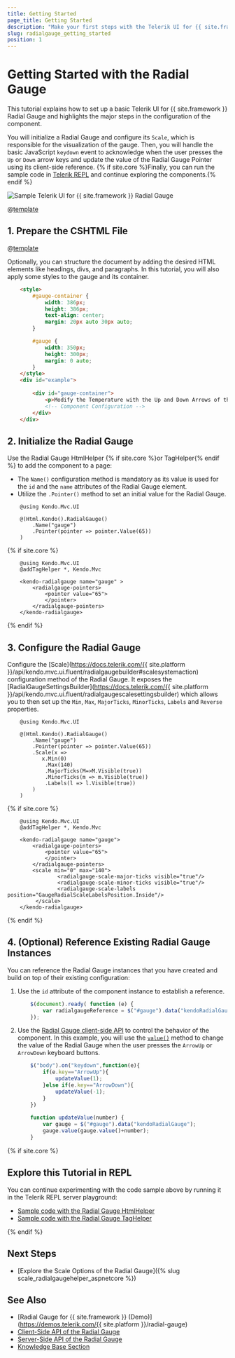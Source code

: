 ```yaml
---
title: Getting Started 
page_title: Getting Started
description: "Make your first steps with the Telerik UI for {{ site.framework }} Radial Gauge component by following a complete step-by-step tutorial."
slug: radialgauge_getting_started
position: 1
---
```


# Getting Started with the Radial Gauge

This tutorial explains how to set up a basic Telerik UI for {{ site.framework }}  Radial Gauge and highlights the major steps in the configuration of the component.

You will initialize a Radial Gauge and configure its `Scale`, which is responsible for the visualization of the gauge. Then, you will handle the basic JavaScript `keydown` event to acknowledge when the user presses the `Up` or `Down` arrow keys and update the value of the Radial Gauge Pointer using its client-side reference.  {% if site.core %}Finally, you can run the sample code in [Telerik REPL](https://netcorerepl.telerik.com/) and continue exploring the components.{% endif %}

 ![Sample Telerik UI for {{ site.framework }}  Radial Gauge](./images/radialgauge-getting-started.png)

@[template](/_contentTemplates/core/getting-started-prerequisites.md#repl-component-gs-prerequisites)

## 1. Prepare the CSHTML File
@[template](/_contentTemplates/core/getting-started-directives.md#gs-adding-directives)

Optionally, you can structure the document by adding the desired HTML elements like headings, divs, and paragraphs. In this tutorial, you will also apply some styles to the gauge and its container.

```html
    <style>
        #gauge-container {
            width: 386px;
            height: 386px;
            text-align: center;
            margin: 20px auto 30px auto;
        }

        #gauge {
            width: 350px;
            height: 300px;
            margin: 0 auto;
        }
    </style>
    <div id="example">
        
        <div id="gauge-container">
            <p>Modify the Temperature with the Up and Down Arrows of the Keyboard</p>
            <!-- Component Configuration -->
        </div>
    </div>
```

## 2. Initialize the Radial Gauge

Use the Radial Gauge HtmlHelper {% if site.core %}or TagHelper{% endif %} to add the component to a page:

* The `Name()` configuration method is mandatory as its value is used for the `id` and the `name` attributes of the Radial Gauge element.
* Utilize the `.Pointer()` method to set an initial value for the Radial Gauge.

```HtmlHelper
    @using Kendo.Mvc.UI

    @(Html.Kendo().RadialGauge()
        .Name("gauge")
        .Pointer(pointer => pointer.Value(65))
    )
```
{% if site.core %}
```TagHelper
    @using Kendo.Mvc.UI
    @addTagHelper *, Kendo.Mvc

    <kendo-radialgauge name="gauge" >
        <radialgauge-pointers>
            <pointer value="65">
            </pointer>
        </radialgauge-pointers>
    </kendo-radialgauge>
```
{% endif %}

## 3. Configure the Radial Gauge

Configure the [Scale](https://docs.telerik.com/{{ site.platform }}/api/kendo.mvc.ui.fluent/radialgaugebuilder#scalesystemaction) configuration method of the Radial Gauge. It exposes the [RadialGaugeSettingsBuilder](https://docs.telerik.com/{{ site.platform }}/api/kendo.mvc.ui.fluent/radialgaugescalesettingsbuilder) which allows you to then set up the `Min`, `Max`, `MajorTicks`, `MinorTicks`, `Labels` and `Reverse` properties.

```HtmlHelper
    @using Kendo.Mvc.UI

    @(Html.Kendo().RadialGauge()
        .Name("gauge")
        .Pointer(pointer => pointer.Value(65))
        .Scale(x =>
           x.Min(0)
            .Max(140)
            .MajorTicks(M=>M.Visible(true))
            .MinorTicks(m => m.Visible(true))
            .Labels(l => l.Visible(true))
        )
    )
```
{% if site.core %}
```TagHelper
    @using Kendo.Mvc.UI
    @addTagHelper *, Kendo.Mvc

    <kendo-radialgauge name="gauge">
        <radialgauge-pointers>
            <pointer value="65">
            </pointer>
        </radialgauge-pointers>
        <scale min="0" max="140">
                <radialgauge-scale-major-ticks visible="true"/>
                <radialgauge-scale-minor-ticks visible="true"/>
                <radialgauge-scale-labels position="GaugeRadialScaleLabelsPosition.Inside"/>
         </scale>
    </kendo-radialgauge>
```
{% endif %}


## 4. (Optional) Reference Existing Radial Gauge Instances

You can reference the Radial Gauge instances that you have created and build on top of their existing configuration:

1. Use the `id` attribute of the component instance to establish a reference.

    ```JavaScript
        $(document).ready( function (e) {
            var radialgaugeReference = $("#gauge").data("kendoRadialGauge"); // radialgaugeReference is a reference to the existing Radial Gauge instance of the helper.
        });
    ```

1. Use the [Radial Gauge client-side API](https://www.telerik.com/kendo-jquery-ui/documentation/api/javascript/dataviz/ui/radialgauge#methods) to control the behavior of the component. In this example, you will use the [`value()`](https://www.telerik.com/kendo-jquery-ui/documentation/api/javascript/dataviz/ui/radialgauge/methods/value) method to change the value of the Radial Gauge when the user presses the `ArrowUp` or `ArrowDown` keyboard buttons.

    ```JavaScript
        $("body").on("keydown",function(e){
            if(e.key=="ArrowUp"){
                updateValue(1);
            }else if(e.key=="ArrowDown"){
                updateValue(-1);
            }
        })   
        
        function updateValue(number) {
            var gauge = $("#gauge").data("kendoRadialGauge");
            gauge.value(gauge.value()+number);
        }
    ```

{% if site.core %}
## Explore this Tutorial in REPL

You can continue experimenting with the code sample above by running it in the Telerik REPL server playground:

* [Sample code with the Radial Gauge HtmlHelper](https://netcorerepl.telerik.com/wRFQGJlI39kH6ylt58)
* [Sample code with the Radial Gauge TagHelper](https://netcorerepl.telerik.com/cdFcQzlo46oSauSw36)

{% endif %}

## Next Steps

* [Explore the Scale Options of the Radial Gauge]({% slug scale_radialgaugehelper_aspnetcore %})

## See Also

* [Radial Gauge for {{ site.framework }} (Demo)](https://demos.telerik.com/{{ site.platform }}/radial-gauge)
* [Client-Side API of the Radial Gauge](https://www.telerik.com/kendo-jquery-ui/documentation/api/javascript/dataviz/ui/radialgauge)
* [Server-Side API of the Radial Gauge](/api/radialgauge)
* [Knowledge Base Section](/knowledge-base)
